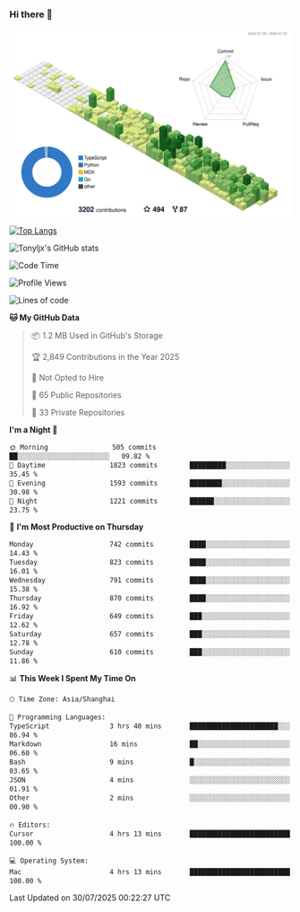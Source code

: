 ### Hi there 👋

![](./profile-3d-contrib/profile-green-animate.svg)

 

[![Top Langs](https://github-readme-stats.vercel.app/api/top-langs/?username=tonyljx)](https://github.com/anuraghazra/github-readme-stats)

![Tonyljx's GitHub stats](https://github-readme-stats.vercel.app/api?username=tonyljx&theme=default&show_icons=true)

 

<!--START_SECTION:waka-->
![Code Time](http://img.shields.io/badge/Code%20Time-1%2C393%20hrs%2030%20mins-blue)

![Profile Views](http://img.shields.io/badge/Profile%20Views-3-blue)

![Lines of code](https://img.shields.io/badge/From%20Hello%20World%20I%27ve%20Written-2.1%20million%20lines%20of%20code-blue)

**🐱 My GitHub Data** 

> 📦 1.2 MB Used in GitHub's Storage 
 > 
> 🏆 2,849 Contributions in the Year 2025
 > 
> 🚫 Not Opted to Hire
 > 
> 📜 65 Public Repositories 
 > 
> 🔑 33 Private Repositories 
 > 
**I'm a Night 🦉** 

```text
🌞 Morning                505 commits         ██░░░░░░░░░░░░░░░░░░░░░░░   09.82 % 
🌆 Daytime                1823 commits        █████████░░░░░░░░░░░░░░░░   35.45 % 
🌃 Evening                1593 commits        ████████░░░░░░░░░░░░░░░░░   30.98 % 
🌙 Night                  1221 commits        ██████░░░░░░░░░░░░░░░░░░░   23.75 % 
```
📅 **I'm Most Productive on Thursday** 

```text
Monday                   742 commits         ████░░░░░░░░░░░░░░░░░░░░░   14.43 % 
Tuesday                  823 commits         ████░░░░░░░░░░░░░░░░░░░░░   16.01 % 
Wednesday                791 commits         ████░░░░░░░░░░░░░░░░░░░░░   15.38 % 
Thursday                 870 commits         ████░░░░░░░░░░░░░░░░░░░░░   16.92 % 
Friday                   649 commits         ███░░░░░░░░░░░░░░░░░░░░░░   12.62 % 
Saturday                 657 commits         ███░░░░░░░░░░░░░░░░░░░░░░   12.78 % 
Sunday                   610 commits         ███░░░░░░░░░░░░░░░░░░░░░░   11.86 % 
```


📊 **This Week I Spent My Time On** 

```text
🕑︎ Time Zone: Asia/Shanghai

💬 Programming Languages: 
TypeScript               3 hrs 40 mins       ██████████████████████░░░   86.94 % 
Markdown                 16 mins             ██░░░░░░░░░░░░░░░░░░░░░░░   06.60 % 
Bash                     9 mins              █░░░░░░░░░░░░░░░░░░░░░░░░   03.65 % 
JSON                     4 mins              ░░░░░░░░░░░░░░░░░░░░░░░░░   01.91 % 
Other                    2 mins              ░░░░░░░░░░░░░░░░░░░░░░░░░   00.90 % 

🔥 Editors: 
Cursor                   4 hrs 13 mins       █████████████████████████   100.00 % 

💻 Operating System: 
Mac                      4 hrs 13 mins       █████████████████████████   100.00 % 
```


 Last Updated on 30/07/2025 00:22:27 UTC
<!--END_SECTION:waka-->
